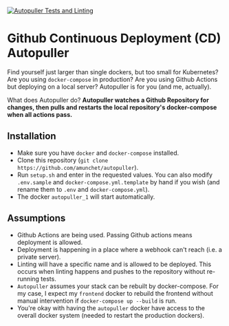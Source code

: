 [![Autopuller Tests and Linting](https://github.com/amunchet/autopuller/actions/workflows/push-backend.yml/badge.svg)](https://github.com/amunchet/autopuller/actions/workflows/push-backend.yml)

# Github Continuous Deployment (CD) Autopuller

Find yourself just larger than single dockers, but too small for Kubernetes?  Are you using `docker-compose` in production?  Are you using Github Actions but deploying on a local server?  Autopuller is for you (and me, actually). 

What does Autopuller do?  **Autopuller watches a Github Repository for changes, then pulls and restarts the local repository's docker-compose when all actions pass.**

## Installation
- Make sure you have `docker` and `docker-compose` installed.
- Clone this repository (`git clone https://github.com/amunchet/autopuller`).
- Run `setup.sh` and enter in the requested values.  You can also modify `.env.sample` and `docker-compose.yml.template` by hand if you wish (and rename them to `.env` and `docker-compose.yml`).
- The docker `autopuller_1` will start automatically.

## Assumptions
- Github Actions are being used.  Passing Github actions means deployment is allowed.
- Deployment is happening in a place where a webhook can't reach (i.e. a private server).
- Linting will have a specific name and is allowed to be deployed.  This occurs when linting happens and pushes to the repository without re-running tests.
- `Autopuller` assumes your stack can be rebuilt by docker-compose.  For my case, I expect my `frontend` docker to rebuild the frontend without manual intervention if `docker-compose up --build` is run.
- You're okay with having the `autopuller` docker have access to the overall docker system (needed to restart the production dockers).
